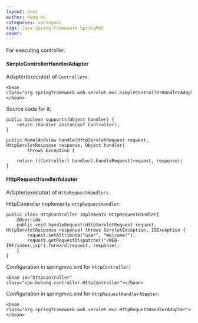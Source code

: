 ```yaml
---
layout: post
author: Hang Hu
categories: springmvc
tags: Java Spring-Framework SpringMVC 
cover: 
---
```


For executing controller.
#### SimpleControllerHandlerAdapter

Adapter(executor) of `Controllers`.

```
<bean class="org.springframework.web.servlet.mvc.SimpleControllerHandlerAdapter"></bean>
```

Source code for it:

```
public boolean supports(Object handler) {
	return (handler instanceof Controller);
}

public ModelAndView handle(HttpServletRequest request, HttpServletResponse response, Object handler)
		throws Exception {

	return ((Controller) handler).handleRequest(request, response);
}
```

#### HttpRequestHandlerAdapter

Adapter(executor) of `HttpRequestHandlers`.

HttpController implements `HttpRequestHandler`:

```
public class HttpController implements HttpRequestHandler{
	@Override
	public void handleRequest(HttpServletRequest request, HttpServletResponse response) throws ServletException, IOException {
		request.setAttribute("user", "Welcome!");
		request.getRequestDispatcher("/WEB-INF/index.jsp").forward(request, response);
	}
}
```

Configuration in springmvc.xml for `HttpController`:

```
<bean id="httpController" class="com.huhang.controller.HttpController"></bean>
```

Configuration in springmvc.xml for `HttpRequestHandlerAdapter`:

```
<bean class="org.springframework.web.servlet.mvc.HttpRequestHandlerAdapter"></bean>
```
